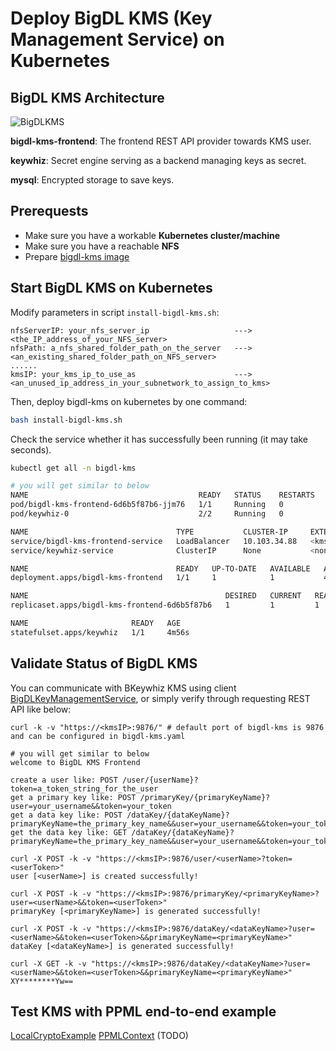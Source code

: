 # Deploy BigDL KMS (Key Management Service) on Kubernetes

## BigDL KMS Architecture
![BigDLKMS](https://user-images.githubusercontent.com/60865256/211248045-dea5dac3-3169-4e02-b472-9cff901f4de7.jpg)


**bigdl-kms-frontend**: The frontend REST API provider towards KMS user.

**keywhiz**: Secret engine serving as a backend managing keys as secret.

**mysql**: Encrypted storage to save keys.

## Prerequests

- Make sure you have a workable **Kubernetes cluster/machine**
- Make sure you have a reachable **NFS**
- Prepare [bigdl-kms image](https://github.com/intel-analytics/BigDL/tree/main/ppml/services/bigdl-kms/docker#pullbuild-container-image)

## Start BigDL KMS on Kubernetes
Modify parameters in script `install-bigdl-kms.sh`:

```
nfsServerIP: your_nfs_server_ip                   --->   <the_IP_address_of_your_NFS_server>
nfsPath: a_nfs_shared_folder_path_on_the_server   --->   <an_existing_shared_folder_path_on_NFS_server>
......
kmsIP: your_kms_ip_to_use_as                      --->   <an_unused_ip_address_in_your_subnetwork_to_assign_to_kms>
```

Then, deploy bigdl-kms on kubernetes by one command:

```bash
bash install-bigdl-kms.sh
```

Check the service whether it has successfully been running (it may take seconds).
```bash
kubectl get all -n bigdl-kms

# you will get similar to below
NAME                                      READY   STATUS    RESTARTS   AGE
pod/bigdl-kms-frontend-6d6b5f87b6-jjm76   1/1     Running   0          4m56s
pod/keywhiz-0                             2/2     Running   0          4m56s

NAME                                 TYPE           CLUSTER-IP     EXTERNAL-IP     PORT(S)          AGE
service/bigdl-kms-frontend-service   LoadBalancer   10.103.34.88   <kmsIP>         9876:31634/TCP   4m56s
service/keywhiz-service              ClusterIP      None           <none>          4444/TCP         4m56s

NAME                                 READY   UP-TO-DATE   AVAILABLE   AGE
deployment.apps/bigdl-kms-frontend   1/1     1            1           4m56s

NAME                                            DESIRED   CURRENT   READY   AGE
replicaset.apps/bigdl-kms-frontend-6d6b5f87b6   1         1         1       4m56s

NAME                       READY   AGE
statefulset.apps/keywhiz   1/1     4m56s
```

## Validate Status of BigDL KMS

You can communicate with BKeywhiz KMS using client [BigDLKeyManagementService](https://github.com/intel-analytics/BigDL/blob/main/scala/ppml/src/main/scala/com/intel/analytics/bigdl/ppml/kms/BigDLManagementService.scala), or simply verify through requesting REST API like below:

```
curl -k -v "https://<kmsIP>:9876/" # default port of bigdl-kms is 9876 and can be configured in bigdl-kms.yaml

# you will get similar to below
welcome to BigDL KMS Frontend

create a user like: POST /user/{userName}?token=a_token_string_for_the_user
get a primary key like: POST /primaryKey/{primaryKeyName}?user=your_username&&token=your_token
get a data key like: POST /dataKey/{dataKeyName}?primaryKeyName=the_primary_key_name&&user=your_username&&token=your_token
get the data key like: GET /dataKey/{dataKeyName}?primaryKeyName=the_primary_key_name&&user=your_username&&token=your_token

curl -X POST -k -v "https://<kmsIP>:9876/user/<userName>?token=<userToken>"
user [<userName>] is created successfully!

curl -X POST -k -v "https://<kmsIP>:9876/primaryKey/<primaryKeyName>?user=<userName>&&token=<userToken>"
primaryKey [<primaryKeyName>] is generated successfully!

curl -X POST -k -v "https://<kmsIP>:9876/dataKey/<dataKeyName>?user=<userName>&&token=<userToken>&&primaryKeyName=<primaryKeyName>"
dataKey [<dataKeyName>] is generated successfully!

curl -X GET -k -v "https://<kmsIP>:9876/dataKey/<dataKeyName>?user=<userName>&&token=<userToken>&&primaryKeyName=<primaryKeyName>"
XY********Yw==

```

## Test KMS with PPML end-to-end example

[LocalCryptoExample](https://github.com/intel-analytics/BigDL/tree/main/scala/ppml/src/main/scala/com/intel/analytics/bigdl/ppml/examples#localcryptoexample-with-bigdl-kms)
[PPMLContext]() (TODO)
